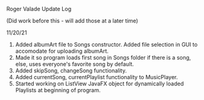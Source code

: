 Roger Valade Update Log

(Did work before this - will add those at a later time)

11/20/21
1) Added albumArt file to Songs constructor. Added file selection in GUI to accomodate for uploading albumArt. 
2) Made it so program loads first song in Songs folder if there is a song, else, uses everyone's favorite song by default.
3) Added skipSong, changeSong functionality.
4) Added currentSong, currentPlaylist functionality to MusicPlayer.
5) Started working on ListView JavaFX object for dynamically loaded Playlists at beginning of program. 
